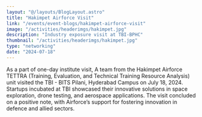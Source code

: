 ```yaml
---
layout: "@/layouts/BlogLayout.astro"
title: "Hakimpet Airforce Visit"
link: "/events/event-blogs/hakimpet-airforce-visit"
image: "/activities/headerimgs/hakimpet.jpg"
description: "Industry exposure visit at TBI-BPHC"
thumbnail: "/activities/headerimgs/hakimpet.jpg"
type: "networking"
date: "2024-07-18"
---
```

As a part of one-day institute visit, A team from the Hakimpet Airforce TETTRA (Training, Evaluation, and Technical Training Resource Analysis) unit visited the TBI - BITS Pilani, Hyderabad Campus on July 18, 2024. Startups incubated at TBI showcased their innovative solutions in space exploration, drone testing, and aerospace applications. The visit concluded on a positive note, with Airforce’s support for fostering innovation in defence and allied sectors.